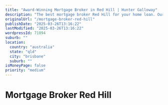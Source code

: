 ```yaml
---
title: "Award-Winning Mortgage Broker in Red Hill | Hunter Galloway"
description: "The best mortgage broker Red Hill for your home loan. Our experienced team is ready to help you secure your dream home."
originalUrl: "/mortgage-broker-red-hill"
publishDate: "2025-03-26T13:16:22"
lastModified: "2025-03-26T13:16:22"
wordpressId: 71894
suburb: ""
location:
  country: "australia"
  state: "qld"
  city: "brisbane"
  suburb: ""
isMoneyPage: false
priority: "medium"
---
```


<h1>Mortgage Broker Red Hill</h1>

<p></p>
